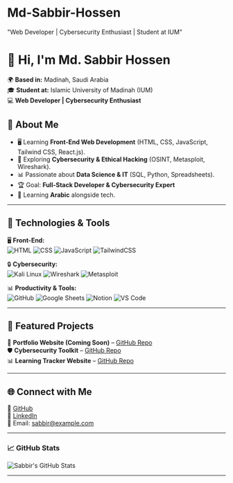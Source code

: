 # Md-Sabbir-Hossen
"Web Developer | Cybersecurity Enthusiast | Student at IUM"

# 👋 Hi, I'm Md. Sabbir Hossen  

🌍 **Based in:** Madinah, Saudi Arabia  
🎓 **Student at:** Islamic University of Madinah (IUM)  
💻 **Web Developer | Cybersecurity Enthusiast**  

## 🚀 About Me  
- 🖥️ Learning **Front-End Web Development** (HTML, CSS, JavaScript, Tailwind CSS, React.js).  
- 🔐 Exploring **Cybersecurity & Ethical Hacking** (OSINT, Metasploit, Wireshark).  
- 📊 Passionate about **Data Science & IT** (SQL, Python, Spreadsheets).  
- 🏆 Goal: **Full-Stack Developer & Cybersecurity Expert**  
- 📖 Learning **Arabic** alongside tech.  

---

## 🔧 Technologies & Tools  
🖥️ **Front-End:**  
![HTML](https://img.shields.io/badge/HTML5-%23E34F26.svg?style=flat&logo=html5&logoColor=white)
![CSS](https://img.shields.io/badge/CSS3-%231572B6.svg?style=flat&logo=css3&logoColor=white)
![JavaScript](https://img.shields.io/badge/JavaScript-%23F7DF1E.svg?style=flat&logo=javascript&logoColor=black)
![TailwindCSS](https://img.shields.io/badge/TailwindCSS-%2306B6D4.svg?style=flat&logo=tailwindcss&logoColor=white)

🔒 **Cybersecurity:**  
![Kali Linux](https://img.shields.io/badge/Kali_Linux-%23557C94.svg?style=flat&logo=kali-linux&logoColor=white)
![Wireshark](https://img.shields.io/badge/Wireshark-%231B78B1.svg?style=flat&logo=wireshark&logoColor=white)
![Metasploit](https://img.shields.io/badge/Metasploit-%23007ACC.svg?style=flat&logo=metasploit&logoColor=white)

📊 **Productivity & Tools:**  
![GitHub](https://img.shields.io/badge/GitHub-%23181717.svg?style=flat&logo=github&logoColor=white)
![Google Sheets](https://img.shields.io/badge/Google_Sheets-%2300A86B.svg?style=flat&logo=google-sheets&logoColor=white)
![Notion](https://img.shields.io/badge/Notion-%23000000.svg?style=flat&logo=notion&logoColor=white)
![VS Code](https://img.shields.io/badge/VS_Code-%23007ACC.svg?style=flat&logo=visual-studio-code&logoColor=white)

---

## 📌 Featured Projects  
🚀 **Portfolio Website (Coming Soon)** – [GitHub Repo](#)  
🛡️ **Cybersecurity Toolkit** – [GitHub Repo](#)  
📊 **Learning Tracker Website** – [GitHub Repo](#)  

---

## 🌐 Connect with Me  
🔗 [GitHub](https://github.com/MdSabbirHossen)  
🔗 [LinkedIn](https://linkedin.com/in/MdSabbirHossen)  
📩 Email: sabbir@example.com  

---

### **📈 GitHub Stats**  
![Sabbir's GitHub Stats](https://github-readme-stats.vercel.app/api?username=MdSabbirHossen&show_icons=true&theme=radical)  

---
